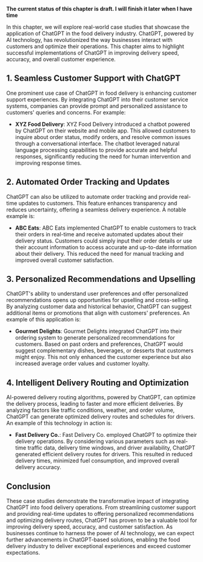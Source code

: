 **The current status of this chapter is draft. I will finish it later when I have time**

In this chapter, we will explore real-world case studies that showcase the application of ChatGPT in the food delivery industry. ChatGPT, powered by AI technology, has revolutionized the way businesses interact with customers and optimize their operations. This chapter aims to highlight successful implementations of ChatGPT in improving delivery speed, accuracy, and overall customer experience.

**1. Seamless Customer Support with ChatGPT**
---------------------------------------------

One prominent use case of ChatGPT in food delivery is enhancing customer support experiences. By integrating ChatGPT into their customer service systems, companies can provide prompt and personalized assistance to customers' queries and concerns. For example:

* **XYZ Food Delivery**: XYZ Food Delivery introduced a chatbot powered by ChatGPT on their website and mobile app. This allowed customers to inquire about order status, modify orders, and resolve common issues through a conversational interface. The chatbot leveraged natural language processing capabilities to provide accurate and helpful responses, significantly reducing the need for human intervention and improving response times.

**2. Automated Order Tracking and Updates**
-------------------------------------------

ChatGPT can also be utilized to automate order tracking and provide real-time updates to customers. This feature enhances transparency and reduces uncertainty, offering a seamless delivery experience. A notable example is:

* **ABC Eats**: ABC Eats implemented ChatGPT to enable customers to track their orders in real-time and receive automated updates about their delivery status. Customers could simply input their order details or use their account information to access accurate and up-to-date information about their delivery. This reduced the need for manual tracking and improved overall customer satisfaction.

**3. Personalized Recommendations and Upselling**
-------------------------------------------------

ChatGPT's ability to understand user preferences and offer personalized recommendations opens up opportunities for upselling and cross-selling. By analyzing customer data and historical behavior, ChatGPT can suggest additional items or promotions that align with customers' preferences. An example of this application is:

* **Gourmet Delights**: Gourmet Delights integrated ChatGPT into their ordering system to generate personalized recommendations for customers. Based on past orders and preferences, ChatGPT would suggest complementary dishes, beverages, or desserts that customers might enjoy. This not only enhanced the customer experience but also increased average order values and customer loyalty.

**4. Intelligent Delivery Routing and Optimization**
----------------------------------------------------

AI-powered delivery routing algorithms, powered by ChatGPT, can optimize the delivery process, leading to faster and more efficient deliveries. By analyzing factors like traffic conditions, weather, and order volume, ChatGPT can generate optimized delivery routes and schedules for drivers. An example of this technology in action is:

* **Fast Delivery Co.**: Fast Delivery Co. employed ChatGPT to optimize their delivery operations. By considering various parameters such as real-time traffic data, delivery time windows, and driver availability, ChatGPT generated efficient delivery routes for drivers. This resulted in reduced delivery times, minimized fuel consumption, and improved overall delivery accuracy.

**Conclusion**
--------------

These case studies demonstrate the transformative impact of integrating ChatGPT into food delivery operations. From streamlining customer support and providing real-time updates to offering personalized recommendations and optimizing delivery routes, ChatGPT has proven to be a valuable tool for improving delivery speed, accuracy, and customer satisfaction. As businesses continue to harness the power of AI technology, we can expect further advancements in ChatGPT-based solutions, enabling the food delivery industry to deliver exceptional experiences and exceed customer expectations.
